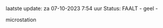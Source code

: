 laatste update: 
za 07-10-2023  7:54   uur 
Status: FAALT - geel - 
<div class="service Y">microstation</div>